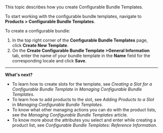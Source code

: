 This topic describes how you create Configurable Bundle Templates.

To start working with the configurable bundle templates, navigate to **Products > Configurable Bundle Templates**.

To create a configurable bundle:

1. In the top right corner of the **Configurable Bundle Templates** page, click **Create New Template**.
2. On the **Create Configurable Bundle Template >General Information** tab, enter the name of your bundle template in the **Name** field for the corresponding locale and click **Save**.
***
**What's next?**

* To learn how to create slots for the template, see *Creating a Slot for a Configurable Bundle Template*  in *Managing Configurable Bundle Templates*.
* To learn how to add products to the slot, see *Adding Products to a Slot* in *Managing Configurable Bundle Templates*.
* To know what other managing actions you can do with the product lists, see the *Managing Configurable Bundle Templates* article.
* To know more about the attributes you select and enter while creating a product list, see *Configurable Bundle Templates: Reference Information*.